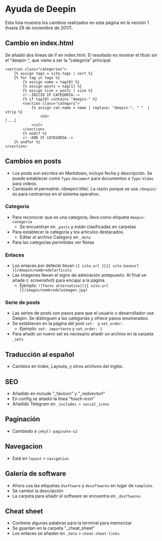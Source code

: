 # Ayuda de Deepin
Esta lista muestra los cambios realizados en esta página en la versión 1 (hasta 29 de noviembre de 2017).

## Cambio en index.html
Se añadió dos líneas de if en index.html. El resultado es mostrar el título sin el "deepin-", que viene a ser la "categoría" principal:

```
<section class="categories">
	{% assign tags = site.tags | sort %}
	{% for tag in tags %}
		{% assign name = tag[0] %}
		{% assign posts = tag[1] %}
		{% assign size = posts | size %}
		<!--INICIO IF CATEGORÍA-->
		{% if tag[0] contains "deepin-" %}
		<section class="category">
			{% assign cat-name = name | replace: "deepin-", " "  | strip %}
				<h3>
[...]
			</ul>
		</section>
		{% endif %}
		<!--END IF CATEGORÍA-->
	{% endfor %}
</section>
```

## Cambios en posts
* Los posts son escritos en Markdown, incluye fecha y descripción. Se puede establecer como `Type:Document` para documentos o `Type:Video` para vídeos.
* Cambiado el permalink: /deepin/:title/. La razón porque se usa `/deepin/` es para centrarnos en el sistema operativo.

### Categoría
* Para reconocer que es una categoría, lleva como etiqueta `deepin-categoria`
	- Se encuentran en `_posts` y están clasificadas en carpetas
* Para establecer la categoría y los artículos destacados.
	- Editar el archivo Category en `_data`
* Para las categorías permitidas ver Notas

### Enlaces
* Los enlaces por defecto llevan `{{ site.url }}{{ site.baseurl }}/deepin/nombredelarticulo`
* Las imágenes llevan el signo de admiración antepuesto. Al final se añade {: screenshot} para encajar a la página.
	- Ejemplo: `![Texto alternativo]({{ site.url }}/images/nombredelaimagen.jpg)`

### Serie de posts
* Las series de posts son pasos para que el usuario o desarrollador use Deepin. Se distinguen a las categorías y ofrece pasos enumerados.
* Se establecen en la página del post `set: ` y `set_order: `
	- Ejemplo: `set: importante` y `set_order: 1`
* Para añadir un nuevo set es necesario añadir un archivo en la carpeta `_sets`

## Traducción al español
* Cambios en Index, Layouts, y otros archivos del inglés.

## SEO
* Añadido en include "_favicon" y "_redirecturl"
* En config se añadió la línea "touch-icon"
* Añadido Telegram en `_includes > social_icons`

## Paginación
* Cambiado a `jekyll-paginate-v2`

## Navegacion
* Está en `layout` > `navigation`

## Galería de software
* Ahora usa las etiquetas `dsoftware` y `desoftwares` en lugar de `template`.
* Se cambió la descripción
* La carpeta para añadir el software se encuentra en `_dsoftwares`

## Cheat sheet
* Contiene algunas palabras para la terminal para memorizar
* Se guardan en la carpeta "_cheat_sheet"
* Los enlaces se añaden en `_data` > `cheat-sheet-links`
